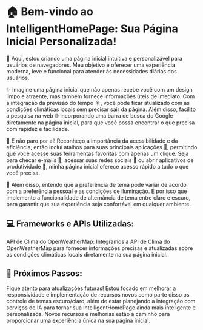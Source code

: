 # 🏠 Bem-vindo ao IntelligentHomePage: Sua Página Inicial Personalizada!

🚀 Aqui, estou criando uma página inicial intuitiva e personalizável para usuários de navegadores. Meu objetivo é oferecer uma experiência moderna, leve e funcional para atender às necessidades diárias dos usuários.

✨ Imagine uma página inicial que não apenas recebe você com um design limpo e atraente, mas também fornece informações úteis de imediato. Com a integração da previsão do tempo ☀️, você pode ficar atualizado com as condições climáticas locais sem precisar sair da página. Além disso, facilito a pesquisa na web 🌐 incorporando uma barra de busca do Google diretamente na página inicial, para que você possa encontrar o que precisa com rapidez e facilidade.

🚀 E não paro por aí! Reconheço a importância da acessibilidade e da eficiência, então incluí atalhos para suas principais aplicações 📱, permitindo que você acesse suas ferramentas favoritas com apenas um clique. Seja para checar e-mails 📧, acessar suas redes sociais 📲 ou abrir aplicativos de produtividade 💼, minha página inicial oferece acesso rápido a tudo o que você precisa.

🌙 Além disso, entendo que a preferência de tema pode variar de acordo com a preferência pessoal e as condições de iluminação. É por isso que implemento a funcionalidade de alternância de tema entre claro e escuro, para garantir que sua experiência seja confortável em qualquer ambiente.

## 💻 Frameworks e APIs Utilizadas:
API de Clima do OpenWeatherMap: Integramos a API de Clima do OpenWeatherMap para fornecer informações precisas e atualizadas sobre as condições climáticas locais diretamente na sua página inicial.

## 🤖 Próximos Passos:

Fique atento para atualizações futuras! Estou focado em melhorar a responsividade e implementação de recursos novos como parte disso os controle de temas escuro/claro, além de estar planejando a integração com serviços de IA para tornar sua IntelligentHomePage ainda mais inteligente e personalizada. Novos recursos e melhorias estão a caminho para proporcionar uma experiência única na sua página inicial.
